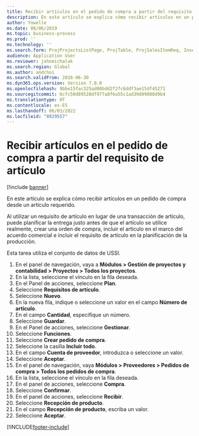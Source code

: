 ```yaml
---
title: Recibir artículos en el pedido de compra a partir del requisito de artículo
description: En este artículo se explica cómo recibir artículos en un pedido de compra desde un artículo requerido.
author: Yowelle
ms.date: 08/06/2019
ms.topic: business-process
ms.prod: ''
ms.technology: ''
ms.search.form: ProjProjectsListPage, ProjTable, ProjSalesItemReq, InventItemIdLookupSimple, PurchCreateFromSalesOrder, VendAccountItemLookup, PurchTable, PurchEditLines
audience: Application User
ms.reviewer: johnmichalak
ms.search.region: Global
ms.author: andchoi
ms.search.validFrom: 2016-06-30
ms.dyn365.ops.version: Version 7.0.0
ms.openlocfilehash: 9bbe15fac325ad00bdd2f2fc6ddf3ae15df45271
ms.sourcegitcommit: 6cfc50d89528df977a8f6a55c1ad39d99800d9b4
ms.translationtype: HT
ms.contentlocale: es-ES
ms.lasthandoff: 06/03/2022
ms.locfileid: "8929557"
---
```

# <a name="receive-items-on-purchase-order-from-item-requirement"></a>Recibir artículos en el pedido de compra a partir del requisito de artículo

[!include [banner](../../includes/banner.md)]

En este artículo se explica cómo recibir artículos en un pedido de compra desde un artículo requerido.

Al utilizar un requisito de artículo en lugar de una transacción de artículo, puede planificar la entrega justo antes de que el artículo se utilice realmente, crear una orden de compra, incluir el artículo en el marco del acuerdo comercial e incluir el requisito de artículo en la planificación de la producción. 

Esta tarea utiliza el conjunto de datos de USSI.

1. En el panel de navegación, vaya a **Módulos > Gestión de proyectos y contabilidad > Proyectos > Todos los proyectos**.
2. En la lista, seleccione el vínculo en la fila deseada.
3. En el Panel de acciones, seleccione **Plan**.
4. Seleccione **Requisitos de artículo**.
5. Seleccione **Nuevo**.
6. En la nueva fila, indique o seleccione un valor en el campo **Número de artículo**.
7. En el campo **Cantidad**, especifique un número.
8. Seleccione **Guardar**.
9. En el Panel de acciones, seleccione **Gestionar**.
10. Seleccione **Funciones**.
11. Seleccione **Crear pedido de compra**.
12. Seleccione la casilla **Incluir todo**.
13. En el campo **Cuenta de proveedor**, introduzca o seleccione un valor.
14. Seleccione **Aceptar**.
15. En el panel de navegación, vaya **Módulos > Proveedores > Pedidos de compra > Todos los pedidos de compra**.
16. En la lista, seleccione el vínculo en la fila deseada.
17. En el panel de acciones, seleccione **Compra**.
18. Seleccione **Confirmar**.
19. En el panel de acciones, seleccione **Recibir**.
20. Seleccione **Recepción de producto**.
21. En el campo **Recepción de producto**, escriba un valor.
22. Seleccione **Aceptar**.



[!INCLUDE[footer-include](../../includes/footer-banner.md)]